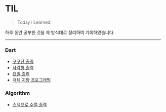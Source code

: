 # TIL

> Today I Learned
 
하루 동안 공부한 것을 제 방식대로 정리하여 기록하였습니다.

***

### Dart
  * [구구단 출력](https://github.com/BAE999/TIL/blob/main/Dart/%EA%B5%AC%EA%B5%AC%EB%8B%A8%20%EC%B6%9C%EB%A0%A5.md)
  * [사각형 출력](https://github.com/BAE999/TIL/blob/main/Dart/%EC%82%AC%EA%B0%81%ED%98%95%20%EC%B6%9C%EB%A0%A5.md)
  * [요일 출력](https://github.com/BAE999/TIL/blob/main/Dart/%EC%9A%94%EC%9D%BC%20%EC%B6%9C%EB%A0%A5.md)
  * [객체 지향 프로그래밍](https://github.com/BAE999/TIL/blob/main/Dart/%EA%B0%9D%EC%B2%B4%20%EC%A7%80%ED%96%A5%20%ED%94%84%EB%A1%9C%EA%B7%B8%EB%9E%98%EB%B0%8D.md)
### Algorithm
  * [스택으로 수열 출력](https://github.com/BAE999/TIL/blob/main/Algorithm/%EC%8A%A4%ED%83%9D%EC%9C%BC%EB%A1%9C%20%EC%88%98%EC%97%B4%20%EB%A7%8C%EB%93%A4%EA%B8%B0.md)